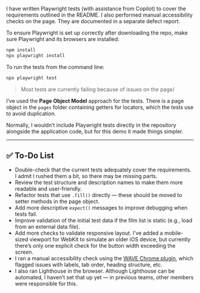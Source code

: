 I have written Playwright tests (with assistance from Copilot) to cover the requirements outlined in the README. I also performed manual accessibility checks on the page. They are documented in a separate defect report.

To ensure Playwright is set up correctly after downloading the repo, make sure Playwright and its browsers are installed:

```bash
npm install
npx playwright install
```

To run the tests from the command line:

```bash
npx playwright test
```

> Most tests are currently failing because of issues on the page/

I’ve used the **Page Object Model** approach for the tests. There is a page object in the `pages` folder containing getters for locators, which the tests use to avoid duplication.

Normally, I wouldn’t include Playwright tests directly in the repository alongside the application code, but for this demo it made things simpler.

---

## ✅ To-Do List

- Double-check that the current tests adequately cover the requirements. I admit I rushed them a bit, so there may be missing parts.
- Review the test structure and description names to make them more readable and user-friendly.
- Refactor tests that use `.fill()` directly — these should be moved to setter methods in the page object.
- Add more descriptive `expect()` messages to improve debugging when tests fail.
- Improve validation of the initial test data if the film list is static (e.g., load from an external data file).
- Add more checks to validate responsive layout. I’ve added a mobile-sized viewport for WebKit to simulate an older iOS device, but currently there’s only one explicit check for the button width exceeding the screen.
- I ran a manual accessibility check using the [WAVE Chrome plugin](https://wave.webaim.org/extension/), which flagged issues with labels, tab order, heading structure, etc.
- I also ran Lighthouse in the browser. Although Lighthouse can be automated, I haven’t set that up yet — in previous teams, other members were responsible for this.
